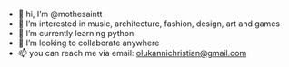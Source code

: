 - 👋 hi, I’m @mothesaintt
- 👀 I’m interested in music, architecture, fashion, design, art and games
- 🌱 I’m currently learning python
- 💞️ I’m looking to collaborate anywhere
- 📫 you can reach me via email: olukannichristian@gmail.com

<!---
mothesaintt/mothesaintt is a ✨ special ✨ repository because its `README.md` (this file) appears on your GitHub profile.
You can click the Preview link to take a look at your changes.
--->
